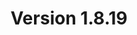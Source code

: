 ---
title: "Version 1.8.19"

version_number: "1.8.19"
version_code: "1819"
release_date: "2018-09-11"

packages:
  - type: mybb
    formats:
      - type: zip
        filesize: "2.16 MB"
        checksums:
          - type: md5
            value: a6ab544e648a6b7ee33b2d979f441fd9
          - type: sha1
            value: cf9b927c1015ccff349f3dcece23f884fd9ed644
          - type: sha256
            value: af2b1e088ff198da27b824cd0d198d1b5c4354a312f996449f3a81e8e7fa5c81
          - type: sha512
            value: 9a1209195f62fca692e4c0ee0869e66ba24598f05e64a666059e23df00fc43a42ec622a57c4939b1ae5c157b199199ea5b3efe5d5570ff210ea9e1f873c491c4
        locations:
          - name: resources.mybb.com/downloads/
          - name: github.com/mybb/mybb/releases/

  - type: changed_files
    formats:
      - type: zip
        filesize: "0.46 MB"
        checksums:
          - type: md5
            value: 6ab84d6390bad2f2afdd11445ab6b886
          - type: sha1
            value: 56618019355f8a16f7e9f89032c6cdd36a4f70f4
          - type: sha256
            value: 679b5f46d126e3de4e120168920605a8d203788816cf66860a5eb00ac454b2c6
          - type: sha512
            value: bec78edc083726aeb70a7357c5570c32ad5dc8da58348b120617b49b2a31b0026b09b487e61a81bf9294600e138d79ab048efe4a9848e62c4ab6314ea310457e
        locations:
          - name: resources.mybb.com/downloads/
          - name: github.com/mybb/mybb/releases/

upgrade_script_required: true
resolved_issues_number: "8"
resolved_issues_link: "https://github.com/mybb/mybb/issues?q=is%3Aissue%20is%3Aclosed%20label%3As%3Aresolved%20milestone%3A1.8.19"

comment: "This update includes improved compatibility with PostgreSQL and resolves regressions from previous versions. Administrators may need to [update](https://github.com/mybb/mybb/commit/a88d9d4abb54d36f7662dadcd60baa53e7643028#diff-05b404fc75b0e5bd6d57c79b667b44b8) CSS code in *global.css* for customized themes."

resolved_security_issues:
  - description: "Email field SQL Injection"
    severity: "high"
    reported_by:
      name: "[StefanT](https://www.mybb.de/)"
  - description: "Video MyCode Persistent XSS in Visual Editor"
    severity: "medium"
    reported_by:
      name: "[Numan OZDEMIR](https://numanozdemir.com/)"
      affiliation: "[InfinitumIT](http://infinitumit.com.tr/)"
  - description: "Insufficient permission check in User CP's attachment management"
    severity: "low"
    reported_by:
      name: "[StefanT](https://www.mybb.de/)"
  - description: "Insufficient email address verification"
    severity: "low"
    reported_by:
      name: "[StefanT](https://www.mybb.de/)"

changed_files:
  - admin:
    - modules:
      - user:
        - users.php
  - inc:
    - datahandlers:
      - user.php
    - class_core.php
    - functions.php
    - functions_archive.php
    - functions_forumlist.php
    - functions_search.php
    - functions_user.php
  - install:
    - resources:
      - language.lang.php
      - mybb_theme.xml
      - pgsql_db_inserts.php
      - upgrade46.php
    - index.php
  - jscripts:
    - bbcodes_sceditor.js
  - editpost.php
  - misc.php
  - newreply.php
  - newthread.php
  - usercp.php

changed_templates:
  - codebuttons
  - post_subscription_method

---